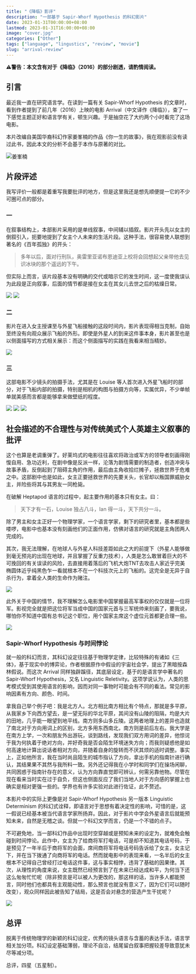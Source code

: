 ```yaml
---
title: "《降临》影评"
description: "一部基于 Sapir-Whorf Hypothesis 的科幻影片"
date: 2023-01-31T00:00:00+08:00
lastmod: 2023-01-31T16:00:00+08:00
image: "cover.jpg"
categories: ["Other"]
tags: ["language", "lingustics", "review", "movie"]
slug: "arrival-review"
---
```


**⚠️警告：本文含有对于《降临》（2016）的部分剧透，请酌情阅读。**

## 引言

最近我一直在研究语言学。在读到一篇有关 Sapir-Whorf Hypothesis 的文章时，看到作者提到了前几年（2016）上映的电影 Arrival（中文译作《降临》），查了一下感觉主题正好和语言学有关，顿生兴趣。于是抽空花了大约两个小时看完了这场电影。

本片改编自美国华裔科幻作家姜峯楠的作品《你一生的故事》，我在观影前没有读过此书，因此本文的分析不会基于本作与原著的对比。

![姜峯楠](author.jpg)

## 片段评述

我写评价一般都是着重写我要批评的地方，但是这里我还是想先顺便提一它的不少可圈可点的部分。

### 一

在叙事结构上，本部影片采用的是单线叙事，中间辅以插叙。影片开头先以女主的倒叙引入，扼要地提到了女主个人未来的生活片段。这种手法，很容易使人联想到著名的《百年孤独》的开头：

> 多年以后，面对行刑队，奥雷里亚诺布恩迪亚上校将会回想起父亲带他去见识冰块的那个遥远的下午。

但实际上而言，该片段基本没有明确的交代或暗示它的发生时间，这一度使我误认为此段是正向叙事，后面的情节都是接在女主在其女儿去世之后的枯燥日常。

![](1-1.png)
![](1-2.png)

### 二

影片在进入女主授课至与外星飞船接触的这段时间内，影片表现得相当克制，自始至终没有向观众展示飞船的外形。即使是外星人的到来这件事本身，影片甚至也是以侧面描写的方式相关展示：而这个侧面描写的实践在我看来相当精妙。

![](2-1.png)

### 三

这部电影不少镜头的拍摄手法，尤其是在 Louise 等人首次进入外星飞船时的部分，对于飞船内部的拍摄，特别是相机的构图与拍摄方向等，实属优异，不少单帧单就美感而言都是能够拿来做壁纸的程度。

![](3-1.png)
![](3-2.png)
![](3-3.png)

## 社会描述的不合理性与对传统美式个人英雄主义叙事的批评

这个也算是老调重弹了。好莱坞式的电影往往喜欢将政治或军方的领导者刻画得刚愎自用、急功近利，在剧中像是反派一样，沦落为剧情需要的制造者，创造冲突与故事矛盾，反倒起到了阻碍主角的作用，最后由主角收拾烂摊子，拯救世界于危难之中。这部剧中也是如此，女主正要拯救世界的先要关头，长官却以叛国罪威胁女主，并险些将其与其男友一同枪毙。

在破解 Heptapod 语言的过程中，起主要作用的基本只有女主。曰：

> 天下才有一石，Louise 独占八斗，Ian 得一斗，天下共分一斗。

除了男主和女主正好一个物理学家，一个语言学家，剩下的研究者里，基本都是些喽啰，电影中也基本没有刻画他们的正面作用，仿佛对语言的研究就是主角团两人完成的。

其次，我无法理解，在地球人与外星人科技差距如此之大的前提下（外星人能够做到毫无预兆的出现在地球，并且掌握了反重力技术），人类是怎么敢冒着巨大的不可挽回的有关误读的风险，去直接用着落后的飞机大炮TNT去攻击人家近乎完美椭圆体近乎纯黑色乍一看就根本不在一个科技次元上的飞船的。这完全是无异于自杀行为，拿着全人类的生命作为赌注。

![](ship.png)

此外关于中国的情节，我不理解怎么电影里中国掌握最高军事权的仅仅就是一位将军。影视完全就是把这位将军当成中国的国家元首与三军统帅来刻画了，要我说，哪怕你不知道中国有总书记这个职位，用个国家主席这个虚位元首都更合理一些。

![](china.png)

### Sapir-Whorf Hypothesis 与时间悖论

就一般的科幻而言，其科幻设定往往基于物理学定律，比较特殊的有诸如《三体》，基于现实中的博弈论，作者根据原作中假设的宇宙社会学，提出了黑暗按森林假说。而这次 Arrival 同样独辟蹊径，其底层设定，基于的是语言学中著名的 Sapir-Whorf Hypothesis，又名 Linguistic Reletivity。这项学说认为，人类的思考模式受到其使用语言的影响，因而对同一事物时可能会有不同的看法。常见的影响因素有方向、颜色、时间。

拿我自己举个例子吧：我是北方人。北方相比南方相比有个特点，那就是多平原，从我家乡下向西方望去，是一望无际的华北平原，其间没有山陵的阻隔，均是大片的田地，几乎能一眼望到地平线。南方则多山多丘陵。这两者地理上的差异也造就了南北对于方向用词上的区别，北方多用东西南北，南方则是前后左右。我大学是在南方上学，一次和朋友外出游玩，谈到路线，发现我们双方用词的差异，他惊诧于我为何执着于绝对方向，并好奇我是否会陌生环境迷失方向；而我则疑惑他是如何高速地计算出说话者相对方向，并随着自身的旋转而不厌其烦的适时调整。事实上，正如他所言，我在当时尚且陌生的城市指认了方向，拿出手机的指南针进行确认，其结果果不其然与我所料一致。另外还记得我在小学时和同学们在操场闲聊，共同困惑于指南针存在的意义，认为方向靠直觉即可辨认，何需另靠他物。尽管在现在看来当时实在过于自负，但这也侧面反应了我们当地人对于方向感的掌握上也确实是相对更强一些的。学界也有许多实验对此进行佐证，此不赘述。

本影片中的实际上更像是对 Sapir-Whorf Hypothesis 另一版本 Linguistic Determinism 的科幻式诠释，即语言对于思想有着决定性的影响，可惜的是，这一假说已经基本被当代语言学家所扬弃。因此，对于影片中学会外星语言后就能预知未来，自然是无稽之谈。但就一个科幻文学而言，仍是一个不错的点子。

不可避免地，当一部科幻作品中出现时空穿越或是预知未来的设定为，就难免会触碰到时间悖论。此作中，女主为了给商将军打电话，可是却不知道其电话号码，于是预见了一年半后于商将军的会面，席间商将军将电话号码告诉给了女主，女主记下，并在当下拨通了向商将军的电话。然而就电影中的表现来看，一名半后的女主根本不记得自己曾经打过电话这件事，这与事实相悖，违背了基础的因果律。其次，从理性的角度来说，女主既然已经预言到了在未来已经达成和平，为何当下还这么匆匆忙忙呢（除非预言是可以被人为更改的，那这样的话，当许多人都能预言，同时他们也都具有主观能动性，那么预言也就没有意义了，因为它们可以随时改变），观众同样因此被告知了结局，这是否会对悬念的营造产生干扰呢？

![](paradox.png)

## 总评

脱离于传统物理学的新颖的科幻设定，优秀的镜头语言与含蓄的表达手法，语言学相关加分项。科幻设定基础薄弱，理论不自洽，结尾留白叙事把握较差导致意犹未尽等减分项。

总评，四星（五星制）。